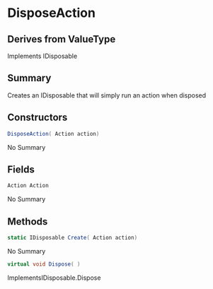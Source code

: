 # DisposeAction

## Derives from ValueType
Implements IDisposable

## Summary

Creates an IDisposable that will simply run an action when disposed
## Constructors

```c#
DisposeAction( Action action) 
```
No Summary
## Fields

```c#
Action Action
```
No Summary
## Methods

```c#
static IDisposable Create( Action action) 
```
No Summary
```c#
virtual void Dispose( ) 
```
ImplementsIDisposable.Dispose
